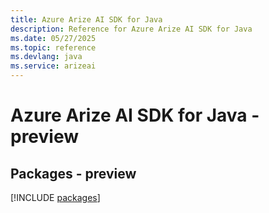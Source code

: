 ```yaml
---
title: Azure Arize AI SDK for Java
description: Reference for Azure Arize AI SDK for Java
ms.date: 05/27/2025
ms.topic: reference
ms.devlang: java
ms.service: arizeai
---
```

# Azure Arize AI SDK for Java - preview
## Packages - preview
[!INCLUDE [packages](arize-ai-index.md)]